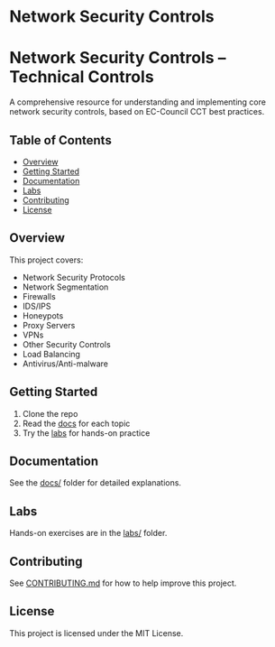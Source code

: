 # Network Security Controls
# Network Security Controls – Technical Controls

A comprehensive resource for understanding and implementing core network security controls, based on EC-Council CCT best practices.

## Table of Contents
- [Overview](#overview)
- [Getting Started](#getting-started)
- [Documentation](#documentation)
- [Labs](#labs)
- [Contributing](#contributing)
- [License](#license)

## Overview
This project covers:
- Network Security Protocols
- Network Segmentation
- Firewalls
- IDS/IPS
- Honeypots
- Proxy Servers
- VPNs
- Other Security Controls
- Load Balancing
- Antivirus/Anti-malware

## Getting Started
1. Clone the repo
2. Read the [docs](docs/) for each topic
3. Try the [labs](labs/) for hands-on practice

## Documentation
See the [docs/](docs/) folder for detailed explanations.

## Labs
Hands-on exercises are in the [labs/](labs/) folder.

## Contributing
See [CONTRIBUTING.md](CONTRIBUTING.md) for how to help improve this project.

## License
This project is licensed under the MIT License.


